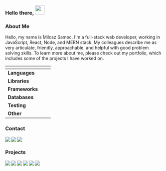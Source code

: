 ### Hello there, <img src="https://raw.githubusercontent.com/MartinHeinz/MartinHeinz/master/wave.gif" width="30" height="30"/>

### About Me
Hello, my name is Milosz Samec. I'm a full-stack web developer, working in JavaScript, React, Node, and MERN stack. My colleagues describe me as very articulate, friendly, approachable, and helpful with good problem solving skills. To learn more about me, please check out my portfolio, which includes some of the projects I have worked on.

<table>
    <thead>
        <tr>
            <th style="align:center"></th>
            <th></th>
        </tr>
    </thead>
    <tbody>
        <tr>
            <td style="align:center"><strong>Languages</strong></td>
            <td>
                <a target="_blank" rel="noopener noreferrer" href="https://img.shields.io/badge/Lang-HTML5-informational?style=flat&amp;logo=HTML5&amp;logoColor=white&amp;color=3a22cc"><img src="https://img.shields.io/badge/Lang-HTML5-informational?style=flat&amp;logo=HTML5&amp;logoColor=white&amp;color=3a22cc" alt="" data-canonical-src="https://img.shields.io/badge/Lang-HTML5-informational?style=flat&amp;logo=HTML5&amp;logoColor=white&amp;color=3a22cc" style="max-width:100%;"></a>
                <a target="_blank" rel="noopener noreferrer" href="https://img.shields.io/badge/Lang-CSS-informational?style=flat&amp;logo=CSS%20Wizardry&amp;logoColor=white&amp;color=3a22cc"><img src="https://img.shields.io/badge/Lang-CSS-informational?style=flat&amp;logo=CSS%20Wizardry&amp;logoColor=white&amp;color=3a22cc" alt="" data-canonical-src="https://img.shields.io/badge/Lang-CSS-informational?style=flat&amp;logo=CSS%20Wizardry&amp;logoColor=white&amp;color=3a22cc" style="max-width:100%;"></a>
                <a target="_blank" rel="noopener noreferrer" href="https://img.shields.io/badge/Lang-JavaScript-informational?style=flat&amp;logo=JavaScript&amp;logoColor=white&amp;color=3a22cc"><img src="https://img.shields.io/badge/Lang-JavaScript-informational?style=flat&amp;logo=JavaScript&amp;logoColor=white&amp;color=3a22cc" alt="" data-canonical-src="https://img.shields.io/badge/Lang-JavaScript-informational?style=flat&amp;logo=JavaScript&amp;logoColor=white&amp;color=3a22cc" style="max-width:100%;"></a>
                <a target="_blank" rel="noopener noreferrer" href="https://img.shields.io/badge/Lang-SQL-informational?style=flat&amp;logo=SQL&amp;logoColor=white&amp;color=3a22cc"><img src="https://img.shields.io/badge/Lang-SQL-informational?style=flat&amp;logo=SQL&amp;logoColor=white&amp;color=3a22cc" alt="" data-canonical-src="https://img.shields.io/badge/Lang-SQL-informational?style=flat&amp;logo=SQL&amp;logoColor=white&amp;color=3a22cc" style="max-width:100%;"></a>
                <a target="_blank" rel="noopener noreferrer" href="https://img.shields.io/badge/Lang-Python-informational?style=flat&amp;logo=Python&amp;logoColor=white&amp;color=3a22cc"><img src="https://img.shields.io/badge/Lang-Python-informational?style=flat&amp;logo=Python&amp;logoColor=white&amp;color=3a22cc" alt="" data-canonical-src="https://img.shields.io/badge/Lang-Python-informational?style=flat&amp;logo=Python&amp;logoColor=white&amp;color=3a22cc" style="max-width:100%;"></a>
            </td>
        </tr>
        <tr>
            <td style="align:center"><strong>Libraries</strong></td>
            <td>
                <a target="_blank" rel="noopener noreferrer" href="https://img.shields.io/badge/Lib-Bootstrap-informational?style=flat&amp;logo=Bootstrap&amp;logoColor=white&amp;color=3a22cc"><img src="https://img.shields.io/badge/Lib-Bootstrap-informational?style=flat&amp;logo=Bootstrap&amp;logoColor=white&amp;color=3a22cc" alt="" data-canonical-src="https://img.shields.io/badge/Lib-Bootstrap-informational?style=flat&amp;logo=Bootstrap&amp;logoColor=white&amp;color=3a22cc" style="max-width:100%;"></a>
                <a target="_blank" rel="noopener noreferrer" href="https://img.shields.io/badge/Lib-React-informational?style=flat&amp;logo=React&amp;logoColor=white&amp;color=3a22cc"><img src="https://img.shields.io/badge/Lib-React-informational?style=flat&amp;logo=React&amp;logoColor=white&amp;color=3a22cc" alt="" data-canonical-src="https://img.shields.io/badge/Lib-React-informational?style=flat&amp;logo=React&amp;logoColor=white&amp;color=3a22cc" style="max-width:100%;"></a>
            </td>
        </tr>
        <tr>
            <td style="align:center"><strong>Frameworks</strong></td>
            <td>
                <a target="_blank" rel="noopener noreferrer" href="https://img.shields.io/badge/FW-Redux-informational?style=flat&amp;logo=Redux&amp;logoColor=white&amp;color=3a22cc"><img src="https://img.shields.io/badge/FW-Redux-informational?style=flat&amp;logo=Redux&amp;logoColor=white&amp;color=3a22cc" alt="" data-canonical-src="https://img.shields.io/badge/FW-Redux-informational?style=flat&amp;logo=Redux&amp;logoColor=white&amp;color=3a22cc" style="max-width:100%;"></a>
                <a target="_blank" rel="noopener noreferrer" href="https://img.shields.io/badge/FW-Node.js-informational?style=flat&amp;logo=Node.js&amp;logoColor=white&amp;color=3a22cc"><img src="https://img.shields.io/badge/FW-Node.js-informational?style=flat&amp;logo=Node.js&amp;logoColor=white&amp;color=3a22cc" alt="" data-canonical-src="https://img.shields.io/badge/FW-Node.js-informational?style=flat&amp;logo=Node.js&amp;logoColor=white&amp;color=3a22cc" style="max-width:100%;"></a>
                <a target="_blank" rel="noopener noreferrer" href="https://img.shields.io/badge/FW-Express-informational?style=flat&amp;logoColor=white&amp;color=3a22cc"><img src="https://img.shields.io/badge/FW-Express-informational?style=flat&amp;logoColor=white&amp;color=3a22cc" alt="" data-canonical-src="https://img.shields.io/badge/FW-Express-informational?style=flat&amp;logoColor=white&amp;color=3a22cc" style="max-width:100%;"></a>
                <a target="_blank" rel="noopener noreferrer" href="https://img.shields.io/badge/FW-Knex-informational?style=flat&amp;logo=knex&amp;logoColor=white&amp;color=3a22cc"><img src="https://img.shields.io/badge/FW-Knex-informational?style=flat&amp;logo=knex&amp;logoColor=white&amp;color=3a22cc" alt="" data-canonical-src="https://img.shields.io/badge/FW-Knex-informational?style=flat&amp;logo=knex&amp;logoColor=white&amp;color=3a22cc" style="max-width:100%;"></a>
            </td>
        </tr>
        <tr>
            <td style="align:center"><strong>Databases</strong></td>
            <td>
                <a target="_blank" rel="noopener noreferrer" href="https://img.shields.io/badge/DB-PostgreSQL-informational?style=flat&amp;logo=PostgreSQL&amp;logoColor=white&amp;color=3a22cc"><img src="https://img.shields.io/badge/DB-PostgreSQL-informational?style=flat&amp;logo=PostgreSQL&amp;logoColor=white&amp;color=3a22cc" alt="" data-canonical-src="https://img.shields.io/badge/DB-PostgreSQL-informational?style=flat&amp;logo=PostgreSQL&amp;logoColor=white&amp;color=3a22cc" style="max-width:100%;"></a>
                <a target="_blank" rel="noopener noreferrer" href="https://img.shields.io/badge/DB-MySQL-informational?style=flat&amp;logo=MySQL&amp;logoColor=white&amp;color=3a22cc"><img src="https://img.shields.io/badge/DB-MySQL-informational?style=flat&amp;logo=MySQL&amp;logoColor=white&amp;color=3a22cc" alt="" data-canonical-src="https://img.shields.io/badge/DB-MySQL-informational?style=flat&amp;logo=MySQL&amp;logoColor=white&amp;color=3a22cc" style="max-width:100%;"></a>
                <a target="_blank" rel="noopener noreferrer" href="https://img.shields.io/badge/DB-MongoDB-informational?style=flat&amp;logo=MongoDB&amp;logoColor=white&color=3a22cc" style="max-width:100%;"><img src="https://img.shields.io/badge/DB-MongoDB-informational?style=flat&amp;logo=MongoDB&amp;logoColor=white&color=3a22cc" style="max-width:100%;" alt="" data-canonical-src="https://img.shields.io/badge/DB-MongoDB-informational?style=flat&amp;logo=MongoDB&amp;logoColor=white&color=3a22cc" style="max-width:100%;"></a>
            </td>
        </tr>
        <tr>
            <td style="align:center"><strong>Testing</strong></td>
            <td>
                <a target="_blank" rel="noopener noreferrer" href="https://img.shields.io/badge/Test-Jest-informational?style=flat&amp;logo=Jest&amp;logoColor=white&amp;color=3a22cc"><img src="https://img.shields.io/badge/Test-Jest-informational?style=flat&amp;logo=Jest&amp;logoColor=white&amp;color=3a22cc" alt="" data-canonical-src="https://img.shields.io/badge/Test-Jest-informational?style=flat&amp;logo=Jest&amp;logoColor=white&amp;color=3a22cc" style="max-width:100%;"></a>
                <a target="_blank" rel="noopener noreferrer" href="https://img.shields.io/badge/Test-Cypress-informational?style=flat&amp;logo=Cypress&amp;logoColor=white&amp;color=3a22cc"><img src="https://img.shields.io/badge/Test-Cypress-informational?style=flat&amp;logo=Cypress&amp;logoColor=white&amp;color=3a22cc" alt="" data-canonical-src="https://img.shields.io/badge/Test-Cypress-informational?style=flat&amp;logo=Cypress&amp;logoColor=white&amp;color=3a22cc" style="max-width:100%;"></a>
            </td>
        </tr>
        <tr>
            <td style="align:center"><strong>Other</strong></td>
            <td>
                <a target="_blank" rel="noopener noreferrer" href="https://img.shields.io/badge/Editor-VS%20Code-informational?style=flat&amp;logo=visualstudiocode&amp;logoColor=white&amp;color=3a22cc"><img src="https://img.shields.io/badge/Editor-VS%20Code-informational?style=flat&amp;logo=visualstudiocode&amp;logoColor=white&amp;color=3a22cc" alt="" data-canonical-src="https://img.shields.io/badge/Editor-VS%20Code-informational?style=flat&amp;logo=visualstudiocode&amp;logoColor=white&amp;color=3a22cc" style="max-width:100%;"></a>
                <a target="_blank" rel="noopener noreferrer" href="https://img.shields.io/badge/Tools-ESLint-informational?style=flat&amp;logo=ESLint&amp;logoColor=white&amp;color=3a22cc"><img src="https://img.shields.io/badge/Tools-ESLint-informational?style=flat&amp;logo=ESLint&amp;logoColor=white&amp;color=3a22cc" alt="" data-canonical-src="https://img.shields.io/badge/Tools-ESLint-informational?style=flat&amp;logo=ESLint&amp;logoColor=white&amp;color=3a22cc" style="max-width:100%;"></a>
                <a target="_blank" rel="noopener noreferrer" href="https://img.shields.io/badge/Tools-Git-informational?style=flat&amp;logo=Git&amp;logoColor=white&amp;color=3a22cc"><img src="https://img.shields.io/badge/Tools-Git-informational?style=flat&amp;logo=Git&amp;logoColor=white&amp;color=3a22cc" alt="" data-canonical-src="https://img.shields.io/badge/Tools-Git-informational?style=flat&amp;logo=Git&amp;logoColor=white&amp;color=3a22cc" style="max-width:100%;"></a>
                <a target="_blank" rel="noopener noreferrer" href="https://img.shields.io/badge/Tools-GitHub-informational?style=flat&amp;logo=GitHub&amp;logoColor=white&amp;color=3a22cc"><img src="https://img.shields.io/badge/Tools-GitHub-informational?style=flat&amp;logo=GitHub&amp;logoColor=white&amp;color=3a22cc" alt="" data-canonical-src="https://img.shields.io/badge/Tools-GitHub-informational?style=flat&amp;logo=GitHub&amp;logoColor=white&amp;color=3a22cc" style="max-width:100%;"></a>
                <a target="_blank" rel="noopener noreferrer" href="https://img.shields.io/badge/OS-Windows%2010-informational?style=flat&amp;logo=Windows&amp;logoColor=white&amp;color=3a22cc"><img src="https://img.shields.io/badge/OS-Windows%2010-informational?style=flat&amp;logo=Windows&amp;logoColor=white&amp;color=3a22cc" alt="" data-canonical-src="https://img.shields.io/badge/OS-Windows%2010-informational?style=flat&amp;logo=Windows&amp;logoColor=white&amp;color=3a22cc" style="max-width:100%;"></a>
            </td>
        </tr>
    </tbody>
  </table>
  
  
  
### Contact

<a href="https://www.linkedin.com/in/milosz-samec/">
    <img align="left" src="https://img.shields.io/badge/%20-LinkedIn-informational?style=flat&amp;logo=LinkedIn&amp;logoColor=white&amp;color=3a22cc" data-canonical-src="https://img.shields.io/badge/%20-LinkedIn-informational?style=flat&amp;logo=LinkedIn&amp;logoColor=white&amp;color=3a22cc" style="max-width:100%;">
</a>

<a href="https://drive.google.com/file/d/1hBi5j1WjtIJt0JQuYvMaM9vBnP5B3Kme/view?usp=sharing" rel="nofollow">
    <img align="left" src="https://img.shields.io/badge/%20-Resume%20PDF-informational?style=flat&amp;logoColor=white&amp;color=3a22cc" data-canonical-src="https://img.shields.io/badge/%20-Resume%20PDF-informational?style=flat&amp;logoColor=white&amp;color=3a22cc" style="max-width:100%;">
</a>

<a href="mailto:miloszz87@gmail.com">
   <img align="left" src="https://img.shields.io/badge/%20-Email-informational?style=flat&amp;logoColor=white&amp;color=3a22cc" data-canonical-src="https://img.shields.io/badge/%20-Email-informational?style=flat&amp;logoColor=white&amp;color=3a22cc" style="max-width:100%;">
  </a>

<br />


### Projects
  
<a href="https://github.com/milosamec/Express_Groomer-TeamA-FE">
  <img align="left" src="https://github-readme-stats.vercel.app/api/pin/?username=milosamec&repo=Express_Groomer-TeamA-FE&title_color=fe428e&text_color=c4abdb&icon_color=c4abdb&bg_color=151515" data-canonical-src="https://github-readme-stats.vercel.app/api/pin/?username=milosamec&repo=Express_Groomer-TeamA-FE&title_color=fe428e&text_color=c4abdb&icon_color=c4abdb&bg_color=151515;text_color=c4abdb&amp;icon_color=c4abdb&amp;bg_color=151515" style="max-width:100%;">
</a>
<a href="https://github.com/milosamec/github-finder">
  <img align="left" src="https://github-readme-stats.vercel.app/api/pin/?username=milosamec&repo=github-finder&title_color=fe428e&text_color=c4abdb&icon_color=c4abdb&bg_color=151515" data-canonical-src="https://github-readme-stats.vercel.app/api/pin/?username=milosamec&repo=github-finder&title_color=fe428e&text_color=c4abdb&icon_color=c4abdb&bg_color=151515;text_color=c4abdb&amp;icon_color=c4abdb&amp;bg_color=151515" style="max-width:100%;">
</a>
<a href="https://github.com/milosamec/contacts-keeper">
  <img align="left" src="https://github-readme-stats.vercel.app/api/pin/?username=milosamec&repo=contacts-keeper&title_color=fe428e&text_color=c4abdb&icon_color=c4abdb&bg_color=151515" data-canonical-src="https://github-readme-stats.vercel.app/api/pin/?username=milosamec&repo=contacts-keeper&title_color=fe428e&text_color=c4abdb&icon_color=c4abdb&bg_color=151515;text_color=c4abdb&amp;icon_color=c4abdb&amp;bg_color=151515" style="max-width:100%;">
</a>
<a href="https://github.com/milosamec/it-logger">
  <img align="left" src="https://github-readme-stats.vercel.app/api/pin/?username=milosamec&repo=it-logger&title_color=fe428e&text_color=c4abdb&icon_color=c4abdb&bg_color=151515" data-canonical-src="https://github-readme-stats.vercel.app/api/pin/?username=milosamec&repo=it-logger&title_color=fe428e&text_color=c4abdb&icon_color=c4abdb&bg_color=151515;text_color=c4abdb&amp;icon_color=c4abdb&amp;bg_color=151515" style="max-width:100%;">
</a>
<a href="https://github.com/milosamec/Marketplace-Back-End">
  <img align="left" src="https://github-readme-stats.vercel.app/api/pin/?username=milosamec&repo=Marketplace-Back-End&title_color=fe428e&text_color=c4abdb&icon_color=c4abdb&bg_color=151515" data-canonical-src="https://github-readme-stats.vercel.app/api/pin/?username=milosamec&repo=Marketplace-Back-End&title_color=fe428e&text_color=c4abdb&icon_color=c4abdb&bg_color=151515;text_color=c4abdb&amp;icon_color=c4abdb&amp;bg_color=151515" style="max-width:100%;">
</a>
<a href="https://github.com/milosamec/engravape">
  <img align="left" src="https://github-readme-stats.vercel.app/api/pin/?username=milosamec&repo=Shopping Cart&title_color=fe428e&text_color=c4abdb&icon_color=c4abdb&bg_color=151515" data-canonical-src="https://github-readme-stats.vercel.app/api/pin/?username=milosamec&repo=engravape&title_color=fe428e&text_color=c4abdb&icon_color=c4abdb&bg_color=151515;text_color=c4abdb&amp;icon_color=c4abdb&amp;bg_color=151515" style="max-width:100%;">
</a>

